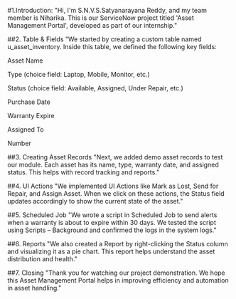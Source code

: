 #1.Introduction:
"Hi, I'm S.N.V.S.Satyanarayana Reddy, and my team member is Niharika.
This is our ServiceNow project titled 'Asset Management Portal', developed as part of our internship."

##2. Table & Fields
"We started by creating a custom table named u_asset_inventory.
Inside this table, we defined the following key fields:

Asset Name

Type (choice field: Laptop, Mobile, Monitor, etc.)

Status (choice field: Available, Assigned, Under Repair, etc.)

Purchase Date

Warranty Expire

Assigned To

Number

##3. Creating Asset Records
"Next, we added demo asset records to test our module.
Each asset has its name, type, warranty date, and assigned status.
This helps with record tracking and reports."

##4. UI Actions
"We implemented UI Actions like Mark as Lost, Send for Repair, and Assign Asset.
When we click on these actions, the Status field updates accordingly to show the current state of the asset."

##5. Scheduled Job
"We wrote a script in Scheduled Job to send alerts when a warranty is about to expire within 30 days.
We tested the script using Scripts – Background and confirmed the logs in the system logs."

##6. Reports
"We also created a Report by right-clicking the Status column and visualizing it as a pie chart.
This report helps understand the asset distribution and health."

##7. Closing
"Thank you for watching our project demonstration.
We hope this Asset Management Portal helps in improving efficiency and automation in asset handling."
